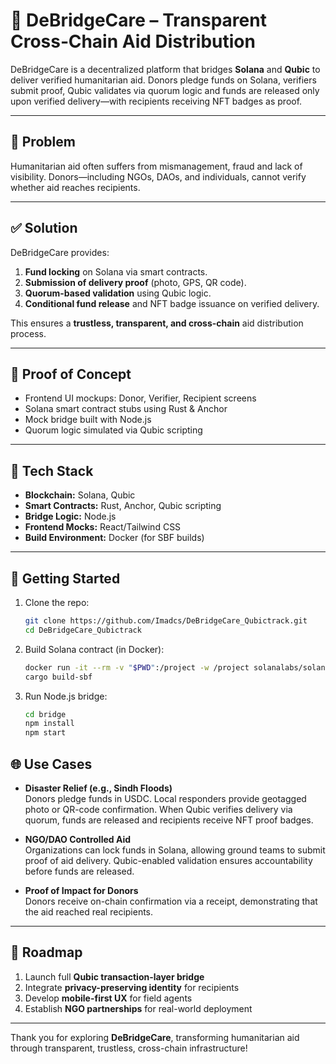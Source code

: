 # 💠 DeBridgeCare – Transparent Cross‑Chain Aid Distribution

DeBridgeCare is a decentralized platform that bridges **Solana** and **Qubic** to deliver verified humanitarian aid. Donors pledge funds on Solana, verifiers submit proof, Qubic validates via quorum logic and funds are released only upon verified delivery—with recipients receiving NFT badges as proof.

---

## 🚨 Problem

Humanitarian aid often suffers from mismanagement, fraud and lack of visibility. Donors—including NGOs, DAOs, and individuals, cannot verify whether aid reaches recipients.

---

## ✅ Solution

DeBridgeCare provides:

1. **Fund locking** on Solana via smart contracts.      
2. **Submission of delivery proof** (photo, GPS, QR code).  
3. **Quorum-based validation** using Qubic logic.  
4. **Conditional fund release** and NFT badge issuance on verified delivery.

This ensures a **trustless, transparent, and cross-chain** aid distribution process.



---

## 🧪 Proof of Concept

- Frontend UI mockups: Donor, Verifier, Recipient screens  
- Solana smart contract stubs using Rust & Anchor  
- Mock bridge built with Node.js  
- Quorum logic simulated via Qubic scripting  

---

## 🔧 Tech Stack

- **Blockchain:** Solana, Qubic  
- **Smart Contracts:** Rust, Anchor, Qubic scripting  
- **Bridge Logic:** Node.js  
- **Frontend Mocks:** React/Tailwind CSS  
- **Build Environment:** Docker (for SBF builds)

---

## 🚀 Getting Started

1. Clone the repo:
   ```bash
   git clone https://github.com/Imadcs/DeBridgeCare_Qubictrack.git
   cd DeBridgeCare_Qubictrack

2. Build Solana contract (in Docker):
   ```bash
   docker run -it --rm -v "$PWD":/project -w /project solanalabs/solana:v1.18.15 bash
   cargo build-sbf
3. Run Node.js bridge:
   ```bash
   cd bridge
   npm install
   npm start

## 🌐 Use Cases

- **Disaster Relief (e.g., Sindh Floods)**  
  Donors pledge funds in USDC. Local responders provide geotagged photo or QR-code confirmation. When Qubic verifies delivery via quorum, funds are released and recipients receive NFT proof badges.

- **NGO/DAO Controlled Aid**  
  Organizations can lock funds in Solana, allowing ground teams to submit proof of aid delivery. Qubic-enabled validation ensures accountability before funds are released.

- **Proof of Impact for Donors**  
  Donors receive on-chain confirmation via a receipt, demonstrating that the aid reached real recipients.

---

## 🔮 Roadmap

1. Launch full **Qubic transaction-layer bridge**  
2. Integrate **privacy-preserving identity** for recipients  
3. Develop **mobile-first UX** for field agents  
4. Establish **NGO partnerships** for real-world deployment

---



Thank you for exploring **DeBridgeCare**, transforming humanitarian aid through transparent, trustless, cross-chain infrastructure! 
